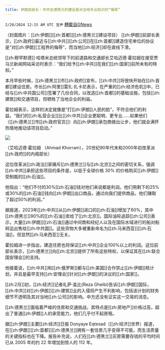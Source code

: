 ```yaml
---
title: 伊朗前部长：中共在德黑兰的建设是对当地专业知识的“侮辱”
---
```

`2/28/2024 12:15 AM UTC 宝尹` [轉載自GNews](https://gnews.org/articles/2347506)

（封面图片：[[zh:伊朗]][[zh:首都]][[zh:德黑兰]]建设项目）
 [[zh:伊朗]]前部长表示，[[zh:政府]]最近与[[zh:中共]][[zh:公司]]在[[zh:首都]]建造住宅单位的协议是“对[[zh:伊朗]]工程界的侮辱”，而当地[[zh:经济]]却在直线下滑。

[[zh:穆罕默德]]·哈塔米总统领导下的前道路和交通部长艾哈迈德·霍拉姆在接受贾马兰新闻网站采访时表示：“我们给予[[zh:中共]]在我们[[zh:国家]]前所未有的特权。”

本月早些时候，[[zh:德黑兰]]市[[zh:政府]]宣布，[[zh:中共]]将很快开始在[[zh:首都]]建设住房。市长[[zh:阿里]]雷扎·扎卡尼表示，在严重的[[zh:经济危机]]中，已经与[[zh:中共国公司]]签署了几份合同，以改造[[zh:首都]]的基础设施，包括[[zh:建筑]]和交通项目，但牺牲了当地企业的利益。 

霍拉姆表示，这样的决定就像是“打[[zh:伊朗]]人民的脸”，不符合他们的利益。“我们的[[zh:私营企业]]比[[zh:中共]]企业更聪明、更专业……如果他们（[[zh:德黑兰]]市[[zh:政府官员]]）向[[zh:伊朗]]承包商做出让步，他们就会满怀热情地推动该项目启动。”

![](https://i.imgur.com/2bG9xMD.jpeg)

（艾哈迈德·霍拉姆 （Ahmad Khorram），20世纪90年代末和2000年初改革派[[zh:政府]]的内阁部长）

这位改革派[[zh:政治]]家痛斥[[zh:德黑兰]]与[[zh:北京]]之间的密切关系，强调[[zh:中共]]承担这些项目的条件是，以低于全球价格 30% 的价格购买[[zh:伊朗]]受制裁的[[zh:石油]]。

他指出：“他们不付的30%[[zh:石油]]钱对他们来说都是利润。他们用剩下的25%或30%的[[zh:石油]]钱向[[zh:伊朗]]出口商品，通过向我们提供商品，他们赚取了超过50%的利润。”

据报道，2023年[[zh:中共]]从[[zh:伊朗]]进口的[[zh:石油]]增加了60%，其中[[zh:德黑兰]]90%的[[zh:石油]]卖给了[[zh:北京]]。国际油轮追踪[[zh:公司]]表示，大量[[zh:伊朗]][[zh:石油]]通过中间商和经纪人以及在国际水域进行的船对船转运出售给[[zh:中共国]]。这些货物大多被重新命名为[[zh:马来西亚]][[zh:石油]]，但显然[[zh:马来西亚]]无关。

霍拉姆进一步指出，建造住房也将保证[[zh:中共]]企业100%以上的利润。这位前部长表示，[[zh:德黑兰]]向[[zh:北京]]提供了所有这些特权，以保证其在[[zh:联合国安理会]]的支持。

他接着说，[[zh:中共]]和[[zh:俄罗斯]]都与[[zh:美国]]合作禁止[[zh:伊朗]]核计划，并且是最早支持[[zh:安理会]]针对[[zh:伊朗]]的决议的[[zh:国家]]。

[[zh:2月]]初，[[zh:经济]]记者礼萨·盖比(Reza Gheibi)告诉[[zh:伊朗]]国际，[[zh:中共]]对[[zh:伊朗]][[zh:建筑]]业的入侵将产生不利影响，包括该计划的财务细节不透明及其对当地[[zh:公司]]的影响。中方还没有证实这一交易的消息。

[[zh:德黑兰]]面临着严峻的住房和交通挑战，其特点是[[zh:房地产]]价格过高，超出了普通[[zh:伊朗]]人的承受能力，他们几乎付不起房租。

据[[zh:伊朗]]主要[[zh:经济]]日报 Donyaye Eqtesad（[[zh:经济]]世界）报道，在[[zh:伊朗]][[zh:首都]][[zh:德黑兰]]拥有一套住房几乎变得不可能，而生活质量的关键指标也在下降。报告补充说，人们在[[zh:德黑兰]]买房需要存钱的平均时间已从 2005 年的约 22 年增加到惊人的 112 年。





